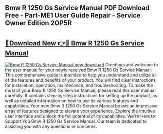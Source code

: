 ## Bmw R 1250 Gs Service Manual PDF Download Free - Part-ME1 User Guide Repair - Service Owner Edition 2OP5R

# <h2><a href="http://cf29602.oget.top/?id=Bmw+R+1250+Gs+Service+Manual">🔗Download New 👉🔴 Bmw R 1250 Gs Service Manual</a></h2>

[![Bmw R 1250 Gs Service Manual new download](https://i.imgur.com/5g1atiW.png)](http://cf29602.oget.top/?id=Bmw+R+1250+Gs+Service+Manual)
Greetings and welcome to the user manual for your newly received Bmw R 1250 Gs Service Manual. This comprehensive guide is intended to help you understand and utilize all of the features and benefits of your product. You will find clear instructions for installation, operation, maintenance, and troubleshooting. To make the most of your Bmw R 1250 Gs Service Manual, please read this user manual carefully. It contains step-by-step instructions for setting up the product, as well as detailed information on how to use its various features and capabilities. Your new Bmw R 1250 Gs Service Manual boasts an impressive array of features designed to elevate your experience. Explore the intuitive user interface and unlock the full potential of its capabilities. We're Here to Support You Bmw R 1250 Gs Service Manual. Our team is dedicated to assisting you with any questions or concerns.
